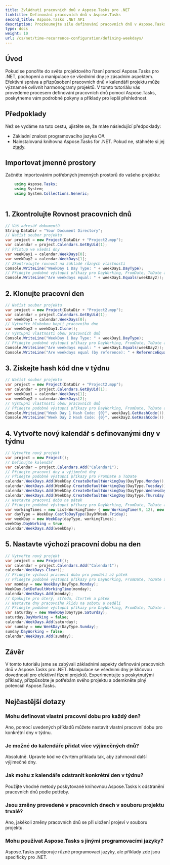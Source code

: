 ```yaml
---
title: Zvládnutí pracovních dnů v Aspose.Tasks pro .NET
linktitle: Definování pracovních dnů v Aspose.Tasks
second_title: Aspose.Tasks .NET API
description: Prozkoumejte sílu definování pracovních dnů v Aspose.Tasks .NET. Postupujte podle našeho podrobného výukového programu pro efektivní správu projektových kalendářů, přizpůsobení pracovní doby a další.
type: docs
weight: 10
url: /cs/net/time-recurrence-configuration/defining-weekdays/
---
```

## Úvod
Pokud se ponoříte do světa projektového řízení pomocí Aspose.Tasks pro .NET, pochopení a manipulace se všedními dny je zásadním aspektem. Efektivní správa a přizpůsobení pracovních dnů v kalendáři projektu může významně ovlivnit harmonogramy projektů. V tomto tutoriálu vás provedeme procesem definování pracovních dnů pomocí Aspose.Tasks, poskytneme vám podrobné pokyny a příklady pro lepší přehlednost.
## Předpoklady
Než se vydáme na tuto cestu, ujistěte se, že máte následující předpoklady:
- Základní znalost programovacího jazyka C#.
-  Nainstalovaná knihovna Aspose.Tasks for .NET. Pokud ne, stáhněte si jej z[tady](https://releases.aspose.com/tasks/net/).
## Importovat jmenné prostory
Začněte importováním potřebných jmenných prostorů do vašeho projektu:
```csharp
    using Aspose.Tasks;
    using System;
    using System.Collections.Generic;
    
```
## 1. Zkontrolujte Rovnost pracovních dnů
```csharp
// Váš adresář dokumentů
String DataDir = "Your Document Directory";
// Načíst soubor projektu
var project = new Project(DataDir + "Project2.mpp");
var calendar = project.Calendars.GetByUid(1);
// Přístup ve všední dny
var weekDay1 = calendar.WeekDays[0];
var weekDay2 = calendar.WeekDays[1];
// Zkontrolujte rovnost na základě různých vlastností
Console.WriteLine("WeekDay 1 Day Type: " + weekDay1.DayType);
// Přidejte podobné výstupní příkazy pro DayWorking, FromDate, ToDate a WorkingTimes
Console.WriteLine("Are weekdays equal: " + weekDay1.Equals(weekDay2));
```
## 2. Klonujte pracovní den
```csharp
// Načíst soubor projektu
var project = new Project(DataDir + "Project2.mpp");
var calendar = project.Calendars.GetByUid(1);
var weekDay1 = calendar.WeekDays[0];
// Vytvořte hlubokou kopii pracovního dne
var weekDay2 = weekDay1.Clone();
// Výstupní vlastnosti obou pracovních dnů
Console.WriteLine("WeekDay 1 Day Type: " + weekDay1.DayType);
// Přidejte podobné výstupní příkazy pro DayWorking, FromDate, ToDate a WorkingTimes
Console.WriteLine("Are weekdays equal: " + weekDay1.Equals(weekDay2));
Console.WriteLine("Are weekdays equal (by reference): " + ReferenceEquals(weekDay1, weekDay2));
```
## 3. Získejte hash kód dne v týdnu
```csharp
// Načíst soubor projektu
var project = new Project(DataDir + "Project2.mpp");
var calendar = project.Calendars.GetByUid(1);
var weekDay1 = calendar.WeekDays[1];
var weekDay2 = calendar.WeekDays[2];
// Výstupní vlastnosti obou pracovních dnů
// Přidejte podobné výstupní příkazy pro DayWorking, FromDate, ToDate a WorkingTimes
Console.WriteLine("Week Day 1 Hash Code: {0}", weekDay1.GetHashCode());
Console.WriteLine("Week Day 2 Hash Code: {0}", weekDay2.GetHashCode());
```
## 4. Vytvořte nový kalendář s definovanými dny v týdnu
```csharp
// Vytvořte nový projekt
var project = new Project();
// Definujte kalendář
var calendar = project.Calendars.Add("Calendar1");
// Přidejte pracovní dny a výjimečné dny
// Přidejte podobné výstupní příkazy pro FromDate a ToDate
calendar.WeekDays.Add(WeekDay.CreateDefaultWorkingDay(DayType.Monday));
calendar.WeekDays.Add(WeekDay.CreateDefaultWorkingDay(DayType.Tuesday));
calendar.WeekDays.Add(WeekDay.CreateDefaultWorkingDay(DayType.Wednesday));
calendar.WeekDays.Add(WeekDay.CreateDefaultWorkingDay(DayType.Thursday));
// Nastavte pracovní dobu na pátek
// Přidejte podobné výstupní příkazy pro DayWorking, FromDate, ToDate a WorkingTimes
var workingTimes = new List<WorkingTime> { new WorkingTime(9, 12), new WorkingTime(13, 16) };
var dayType = WeekDay.CastToDayType(DayOfWeek.Friday);
var weekDay = new WeekDay(dayType, workingTimes);
weekDay.DayWorking = true;
calendar.WeekDays.Add(weekDay);
```
## 5. Nastavte výchozí pracovní dobu na den
```csharp
// Vytvořte nový projekt
var project = new Project();
var calendar = project.Calendars.Add("Calendar1");
calendar.WeekDays.Clear();
// Přidejte výchozí pracovní dobu pro pondělí až pátek
// Přidejte podobné výstupní příkazy pro DayWorking, FromDate, ToDate a WorkingTimes
var monday = new WeekDay(DayType.Monday);
WeekDay.SetDefaultWorkingTime(monday);
calendar.WeekDays.Add(monday);
// Opakujte pro úterý, středu, čtvrtek a pátek
// Nastavte dny pracovního klidu na sobotu a neděli
// Přidejte podobné výstupní příkazy pro DayWorking, FromDate, ToDate a WorkingTimes
var saturday = new WeekDay(DayType.Saturday);
saturday.DayWorking = false;
calendar.WeekDays.Add(saturday);
var sunday = new WeekDay(DayType.Sunday);
sunday.DayWorking = false;
calendar.WeekDays.Add(sunday);
```
## Závěr
V tomto tutoriálu jsme se zabývali základními aspekty definování pracovních dnů v Aspose.Tasks pro .NET. Manipulace se všedními dny je klíčovou dovedností pro efektivní řízení projektů. Experimentujte s poskytnutými příklady, přizpůsobte je potřebám svého projektu a odemkněte plný potenciál Aspose.Tasks.
## Nejčastější dotazy
### Mohu definovat vlastní pracovní dobu pro každý den?
Ano, pomocí uvedených příkladů můžete nastavit vlastní pracovní dobu pro konkrétní dny v týdnu.
### Je možné do kalendáře přidat více výjimečných dnů?
Absolutně. Upravte kód ve čtvrtém příkladu tak, aby zahrnoval další výjimečné dny.
### Jak mohu z kalendáře odstranit konkrétní den v týdnu?
Použijte vhodné metody poskytované knihovnou Aspose.Tasks k odstranění pracovních dnů podle potřeby.
### Jsou změny provedené v pracovních dnech v souboru projektu trvalé?
Ano, jakékoli změny pracovních dnů se při uložení projeví v souboru projektu.
### Mohu používat Aspose.Tasks s jinými programovacími jazyky?
Aspose.Tasks podporuje různé programovací jazyky, ale příklady zde jsou specificky pro .NET.